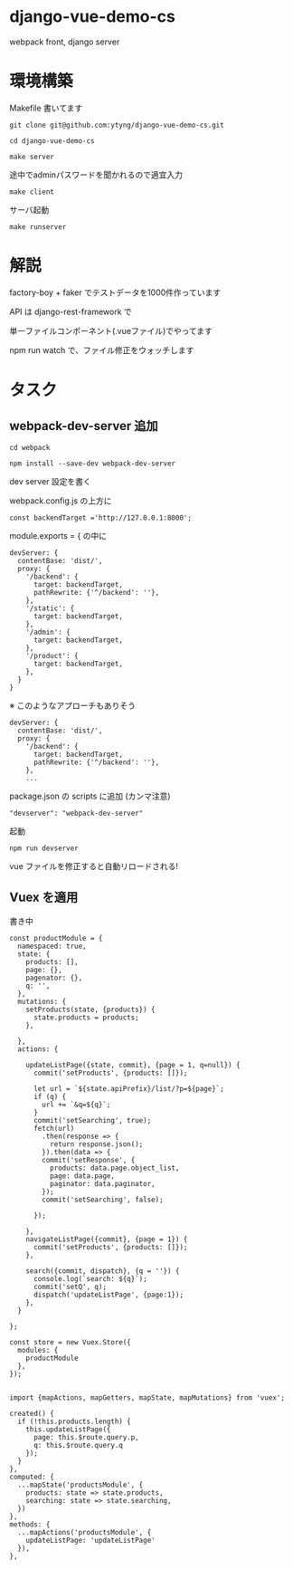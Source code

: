 # django-vue-demo-cs
webpack front, django server


# 環境構築

Makefile 書いてます

    git clone git@github.com:ytyng/django-vue-demo-cs.git

    cd django-vue-demo-cs

    make server

途中でadminパスワードを聞かれるので適宜入力

    make client

サーバ起動

    make runserver

# 解説

factory-boy + faker でテストデータを1000件作っています

API は django-rest-framework で

単一ファイルコンポーネント(.vueファイル)でやってます

npm run watch で、ファイル修正をウォッチします

# タスク

## webpack-dev-server 追加

    cd webpack

    npm install --save-dev webpack-dev-server

dev server 設定を書く

webpack.config.js の上方に

    const backendTarget ='http://127.0.0.1:8000';

module.exports = { の中に

    devServer: {
      contentBase: 'dist/',
      proxy: {
        '/backend': {
          target: backendTarget,
          pathRewrite: {'^/backend': ''},
        },
        '/static': {
          target: backendTarget,
        },
        '/admin': {
          target: backendTarget,
        },
        '/product': {
          target: backendTarget,
        },
      }
    }

※ このようなアプローチもありそう

    devServer: {
      contentBase: 'dist/',
      proxy: {
        '/backend': {
          target: backendTarget,
          pathRewrite: {'^/backend': ''},
        },
        ...


package.json の scripts に追加 (カンマ注意)

    "devserver": "webpack-dev-server"

起動

    npm run devserver

vue ファイルを修正すると自動リロードされる!

## Vuex を適用

書き中

    const productModule = {
      namespaced: true,
      state: {
        products: [],
        page: {},
        pagenator: {},
        q: '',
      },
      mutations: {
        setProducts(state, {products}) {
          state.products = products;
        },

      },
      actions: {

        updateListPage({state, commit}, {page = 1, q=null}) {
          commit('setProducts', {products: []});

          let url = `${state.apiPrefix}/list/?p=${page}`;
          if (q) {
            url += `&q=${q}`;
          }
          commit('setSearching', true);
          fetch(url)
            .then(response => {
              return response.json();
            }).then(data => {
            commit('setResponse', {
              products: data.page.object_list,
              page: data.page,
              paginator: data.paginator,
            });
            commit('setSearching', false);

          });

        },
        navigateListPage({commit}, {page = 1}) {
          commit('setProducts', {products: []});
        },

        search({commit, dispatch}, {q = ''}) {
          console.log(`search: ${q}`);
          commit('setQ', q);
          dispatch('updateListPage', {page:1});
        },
      }

    };

    const store = new Vuex.Store({
      modules: {
        productModule
      },
    });


    import {mapActions, mapGetters, mapState, mapMutations} from 'vuex';

    created() {
      if (!this.products.length) {
        this.updateListPage({
          page: this.$route.query.p,
          q: this.$route.query.q
        });
      }
    },
    computed: {
      ...mapState('productsModule', {
        products: state => state.products,
        searching: state => state.searching,
      })
    },
    methods: {
      ...mapActions('productsModule', {
        updateListPage: 'updateListPage'
      }),
    },


